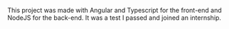 This project was made with Angular and Typescript for the front-end and NodeJS for the back-end. It was a test I passed and joined an internship.
